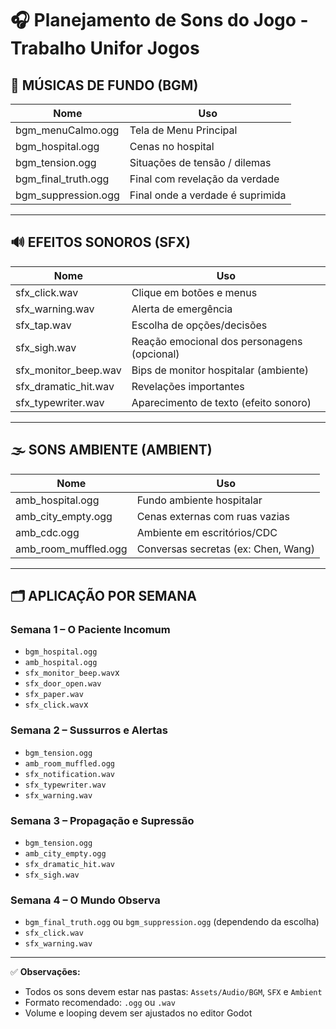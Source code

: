 # 🎧 Planejamento de Sons do Jogo - Trabalho Unifor Jogos

## 🎵 MÚSICAS DE FUNDO (BGM)

| Nome               | Uso                                      |
|--------------------|------------------------------------------| 
| bgm_menuCalmo.ogg  | Tela de Menu Principal                   | ✅
| bgm_hospital.ogg   | Cenas no hospital                        | ✅
| bgm_tension.ogg    | Situações de tensão / dilemas            | ✅
| bgm_final_truth.ogg| Final com revelação da verdade           | ✅
| bgm_suppression.ogg| Final onde a verdade é suprimida         | ✅

---

## 🔊 EFEITOS SONOROS (SFX)

| Nome                | Uso                                           |
|---------------------|-----------------------------------------------|
| sfx_click.wav        | Clique em botões e menus                     | ✅
| sfx_warning.wav      | Alerta de emergência                        |
| sfx_tap.wav          | Escolha de opções/decisões                  |
| sfx_sigh.wav         | Reação emocional dos personagens (opcional) |
| sfx_monitor_beep.wav | Bips de monitor hospitalar (ambiente)       |
| sfx_dramatic_hit.wav | Revelações importantes                      |
| sfx_typewriter.wav   | Aparecimento de texto (efeito sonoro)       |

---

## 🌫️ SONS AMBIENTE (AMBIENT)

| Nome                | Uso                                |
|---------------------|-------------------------------------|
| amb_hospital.ogg     | Fundo ambiente hospitalar          | ✅
| amb_city_empty.ogg   | Cenas externas com ruas vazias     |
| amb_cdc.ogg          | Ambiente em escritórios/CDC        |
| amb_room_muffled.ogg | Conversas secretas (ex: Chen, Wang)|

---

## 🗂️ APLICAÇÃO POR SEMANA

### Semana 1 – O Paciente Incomum
- `bgm_hospital.ogg`
- `amb_hospital.ogg`
- `sfx_monitor_beep.wav`x 
- `sfx_door_open.wav`
- `sfx_paper.wav`
- `sfx_click.wav`x

### Semana 2 – Sussurros e Alertas
- `bgm_tension.ogg`
- `amb_room_muffled.ogg`
- `sfx_notification.wav`
- `sfx_typewriter.wav`
- `sfx_warning.wav`

### Semana 3 – Propagação e Supressão
- `bgm_tension.ogg`
- `amb_city_empty.ogg`
- `sfx_dramatic_hit.wav`
- `sfx_sigh.wav`

### Semana 4 – O Mundo Observa
- `bgm_final_truth.ogg` ou `bgm_suppression.ogg` (dependendo da escolha)
- `sfx_click.wav`
- `sfx_warning.wav`

---

✅ **Observações:**
- Todos os sons devem estar nas pastas: `Assets/Audio/BGM`, `SFX` e `Ambient`
- Formato recomendado: `.ogg` ou `.wav`
- Volume e looping devem ser ajustados no editor Godot